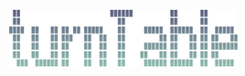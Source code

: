 <div id="top"></div>

<!-- PROJECT LOGO -->
<br />
<div align="center">
  <a href="https://github.com/terminalPoltergeist/dotfiles">
    <img src="/assets/header.png" alt="Logo" width="400" height="100">
  </a>
</div>
